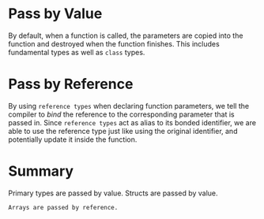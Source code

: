 # Pass by Value
By default, when a function is called, the parameters are copied into the function and destroyed when the function finishes.
This includes fundamental types as well as `class` types.
# Pass by Reference
By using `reference types` when declaring function parameters, we tell the compiler to *bind* the reference to the corresponding parameter that is passed in.
Since `reference types` act as alias to its bonded identifier, we are able to use the reference type just like using the original identifier, and potentially update it inside the function.

# Summary
Primary types are passed by value.
Structs are passed by value.
```
Arrays are passed by reference.
```